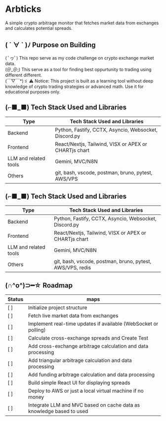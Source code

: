 # Arbticks
A simple crypto arbitrage monitor that fetches market data from exchanges and calculates potential spreads.

## ( ´ ∀ ` )ﾉ Purpose on Building
( ﾟヮﾟ) This repo serve as my code challenge on crypto exchange market data.  
(＠_＠;) This serve as a tool for finding best oppurtunity to trading using different different.  
(￣▽￣*)ゞ ⚠️ Notice: This project is built as a learning tool without deep knowledge of crypto trading strategies or advanced math. Use it for educational purposes only.

## (⌐■_■) Tech Stack Used and Libraries
| Type   |  Tech Stack Used and Libraries  |
| ----------- | ----------- |
| Backend     | Python, Fastify, CCTX, Asyncio, Websocket, Discord.py |
| Frontend    | React/Nextjs, Tailwind,  VISX or APEX or CHARTjs chart |
| LLM and related tools        | Gemini, MVC/N8N |
| Others      | git, bash, vscode, postman, bruno, pytest, AWS/VPS |


## (⌐■_■) Tech Stack Used and Libraries
| Type   |  Tech Stack Used and Libraries  |
| ----------- | ----------- |
| Backend     | Python, Fastify, CCTX, Asyncio, Websocket, Discord.py |
| Frontend    | React/Nextjs, Tailwind,  VISX or APEX or CHARTjs chart |
| LLM and related tools        | Gemini, MVC/N8N |
| Others      | git, bash, vscode, postman, bruno, pytest, AWS/VPS, redis |


## (∩^o^)⊃━☆ Roadmap
| Status   |  maps  |
| ----------- | ----------- |
| [ ]      | Initialize project structure |
| [ ]      | Fetch live market data from exchanges |
| [ ]      | Implement real-time updates if available (WebSocket or polling) |
| [ ]      | Calculate cross-exchange spreads and Create Test |
| [ ]      | Add cross-exchange arbitrage calculation and data processing |
| [ ]      | Add triangular arbitrage calculation and data processing |
| [ ]      | Add funding arbitrage calculation and data processing |
| [ ]      | Build simple React UI for displaying spreads |
| [ ]      | Deploy to AWS or just a local virtual machine if no money |
| [ ]      | Integrate LLM and MVC based on cache data as knowledge based to used |